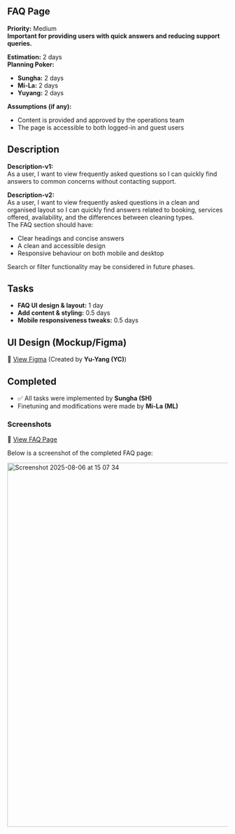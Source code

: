 ## FAQ Page  
**Priority:** Medium  
**Important for providing users with quick answers and reducing support queries.**

**Estimation:** 2 days  
**Planning Poker:**  
- **Sungha:** 2 days  
- **Mi-La:** 2 days  
- **Yuyang:** 2 days  

**Assumptions (if any):**  
- Content is provided and approved by the operations team  
- The page is accessible to both logged-in and guest users  

## Description  
**Description-v1:**  
As a user, I want to view frequently asked questions so I can quickly find answers to common concerns without contacting support.

**Description-v2:**  
As a user, I want to view frequently asked questions in a clean and organised layout so I can quickly find answers related to booking, services offered, availability, and the differences between cleaning types.  
The FAQ section should have:
- Clear headings and concise answers  
- A clean and accessible design  
- Responsive behaviour on both mobile and desktop  

Search or filter functionality may be considered in future phases.

## Tasks  
- **FAQ UI design & layout:** 1 day  
- **Add content & styling:** 0.5 days  
- **Mobile responsiveness tweaks:** 0.5 days  

## UI Design (Mockup/Figma)  
🔗 [View Figma](https://www.figma.com/proto/n42s1wX1D6KatzTybRvOqm/UI-CP3407?node-id=215-26&t=MDg8TWwqVaDGNOFF-1&starting-point-node-id=18%3A2) (Created by **Yu-Yang (YC)**)

## Completed  
- ✅ All tasks were implemented by **Sungha (SH)**
- Finetuning and modifications were made by **Mi-La (ML)**

### Screenshots  
🔗 [View FAQ Page](https://www.figma.com/proto/n42s1wX1D6KatzTybRvOqm/UI-CP3407?node-id=0-1&t=u24iLbJqg7FjxBzF-1 )

Below is a screenshot of the completed FAQ page:

<img width="1470" height="831" alt="Screenshot 2025-08-06 at 15 07 34" src="https://github.com/user-attachments/assets/733a2d72-bc1d-46ba-9ca6-8998b82e9abf" />
